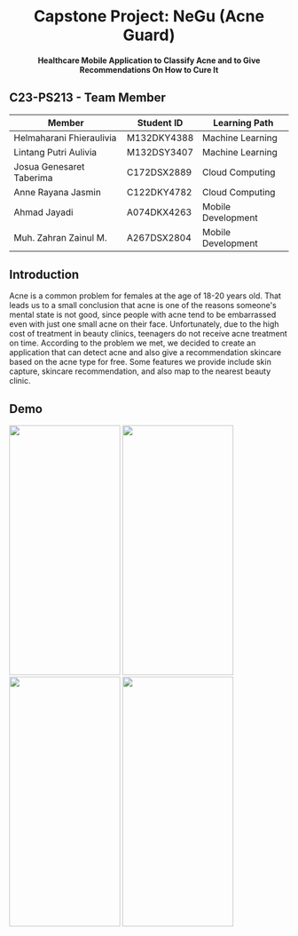 <h1 align="center">Capstone Project: NeGu (Acne Guard)</h1>
<h4 align="center">Healthcare Mobile Application to Classify Acne and to Give Recommendations On How to Cure It</h4>

## C23-PS213 - Team Member
  
|     Member    | Student ID  | Learning Path |
| ------------- | ------------- | ----------- |
| Helmaharani Fhieraulivia | M132DKY4388  | Machine Learning |
| Lintang Putri Aulivia  | M132DSY3407  | Machine Learning |
| Josua Genesaret Taberima | C172DSX2889 | Cloud Computing |
| Anne Rayana Jasmin | C122DKY4782 | Cloud  Computing |
| Ahmad Jayadi | A074DKX4263 | Mobile Development |
| Muh. Zahran Zainul M. | A267DSX2804 | Mobile Development |

## Introduction
Acne is a common problem for females at the age of 18-20 years old. That leads us to a small conclusion that acne is one of the reasons someone's mental state is not good, since people with acne tend to be embarrassed even with just one small acne on their face. Unfortunately, due to the high cost of treatment in beauty clinics, teenagers do not receive acne treatment on time. According to the problem we met, we decided to create an application that can detect acne and also give a recommendation skincare based on the acne type for free. Some features we provide include skin capture, skincare recommendation, and also map to the nearest beauty clinic.

## Demo
<img src="https://github.com/C23-PS213/capstone/assets/83355111/2ca95420-6628-490c-a26d-bee9254c454b" width="200" height="450">
<img src="https://github.com/C23-PS213/capstone/assets/83355111/a9db50b2-eec1-4cc3-91bf-f21d0083eed7" width="200" height="450">
<img src="https://github.com/C23-PS213/capstone/assets/83355111/82f20a2f-caf3-4d28-843d-7b1116a13ee2" width="200" height="450">
<img src="https://github.com/C23-PS213/capstone/assets/83355111/d4cb7179-2b38-4f71-ad39-5fd0972ee756" width="200" height="450">

